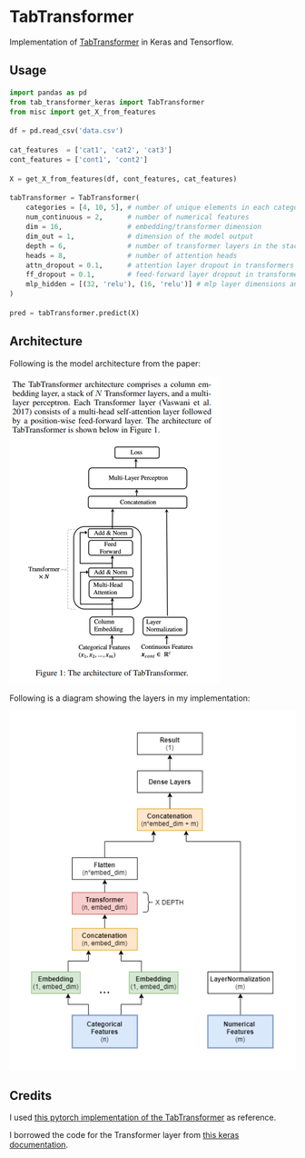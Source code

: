 # TabTransformer

Implementation of [TabTransformer](https://arxiv.org/abs/2012.06678) in Keras and Tensorflow.

## Usage

```python
import pandas as pd
from tab_transformer_keras import TabTransformer
from misc import get_X_from_features

df = pd.read_csv('data.csv')

cat_features  = ['cat1', 'cat2', 'cat3']
cont_features = ['cont1', 'cont2']

X = get_X_from_features(df, cont_features, cat_features)

tabTransformer = TabTransformer(
    categories = [4, 10, 5], # number of unique elements in each categorical feature
    num_continuous = 2,      # number of numerical features
    dim = 16,                # embedding/transformer dimension
    dim_out = 1,             # dimension of the model output
    depth = 6,               # number of transformer layers in the stack
    heads = 8,               # number of attention heads
    attn_dropout = 0.1,      # attention layer dropout in transformers
    ff_dropout = 0.1,        # feed-forward layer dropout in transformers
    mlp_hidden = [(32, 'relu'), (16, 'relu')] # mlp layer dimensions and activations
)

pred = tabTransformer.predict(X)
```

## Architecture

Following is the model architecture from the paper:

![architecture diagram from the paper](imgs/architecture.png)

Following is a diagram showing the layers in my implementation:

![layers in my implementation](imgs/layers.png)

## Credits

I used [this pytorch implementation of the TabTransformer](https://github.com/lucidrains/tab-transformer-pytorch) as reference.

I borrowed the code for the Transformer layer from [this keras documentation](https://keras.io/examples/nlp/text_classification_with_transformer/). 